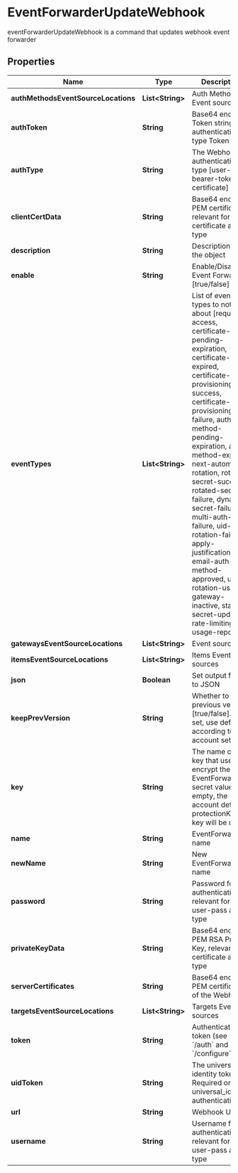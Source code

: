 

# EventForwarderUpdateWebhook

eventForwarderUpdateWebhook is a command that updates webhook event forwarder

## Properties

Name | Type | Description | Notes
------------ | ------------- | ------------- | -------------
**authMethodsEventSourceLocations** | **List&lt;String&gt;** | Auth Method Event sources |  [optional]
**authToken** | **String** | Base64 encoded Token string for authentication type Token |  [optional]
**authType** | **String** | The Webhook authentication type [user-pass, bearer-token, certificate] |  [optional]
**clientCertData** | **String** | Base64 encoded PEM certificate, relevant for certificate auth-type |  [optional]
**description** | **String** | Description of the object |  [optional]
**enable** | **String** | Enable/Disable Event Forwarder [true/false] |  [optional]
**eventTypes** | **List&lt;String&gt;** | List of event types to notify about [request-access, certificate-pending-expiration, certificate-expired, certificate-provisioning-success, certificate-provisioning-failure, auth-method-pending-expiration, auth-method-expired, next-automatic-rotation, rotated-secret-success, rotated-secret-failure, dynamic-secret-failure, multi-auth-failure, uid-rotation-failure, apply-justification, email-auth-method-approved, usage, rotation-usage, gateway-inactive, static-secret-updated, rate-limiting, usage-report] |  [optional]
**gatewaysEventSourceLocations** | **List&lt;String&gt;** | Event sources | 
**itemsEventSourceLocations** | **List&lt;String&gt;** | Items Event sources |  [optional]
**json** | **Boolean** | Set output format to JSON |  [optional]
**keepPrevVersion** | **String** | Whether to keep previous version [true/false]. If not set, use default according to account settings |  [optional]
**key** | **String** | The name of a key that used to encrypt the EventForwarder secret value (if empty, the account default protectionKey key will be used) |  [optional]
**name** | **String** | EventForwarder name | 
**newName** | **String** | New EventForwarder name |  [optional]
**password** | **String** | Password for authentication relevant for user-pass auth-type |  [optional]
**privateKeyData** | **String** | Base64 encoded PEM RSA Private Key, relevant for certificate auth-type |  [optional]
**serverCertificates** | **String** | Base64 encoded PEM certificate of the Webhook |  [optional]
**targetsEventSourceLocations** | **List&lt;String&gt;** | Targets Event sources |  [optional]
**token** | **String** | Authentication token (see &#x60;/auth&#x60; and &#x60;/configure&#x60;) |  [optional]
**uidToken** | **String** | The universal identity token, Required only for universal_identity authentication |  [optional]
**url** | **String** | Webhook URL |  [optional]
**username** | **String** | Username for authentication relevant for user-pass auth-type |  [optional]



